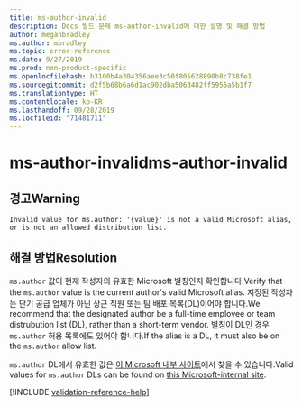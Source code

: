 ```yaml
---
title: ms-author-invalid
description: Docs 빌드 문제 ms-author-invalid에 대한 설명 및 해결 방법
author: meganbradley
ms.author: mbradley
ms.topic: error-reference
ms.date: 9/27/2019
ms.prod: non-product-specific
ms.openlocfilehash: b3100b4a304356aee3c50f805628890b8c738fe1
ms.sourcegitcommit: d2f5b68b6a6d1ac902dba5063482ff5955a5b1f7
ms.translationtype: HT
ms.contentlocale: ko-KR
ms.lasthandoff: 09/28/2019
ms.locfileid: "71481711"
---
```

# <a name="ms-author-invalid"></a><span data-ttu-id="8c393-103">ms-author-invalid</span><span class="sxs-lookup"><span data-stu-id="8c393-103">ms-author-invalid</span></span>

## <a name="warning"></a><span data-ttu-id="8c393-104">경고</span><span class="sxs-lookup"><span data-stu-id="8c393-104">Warning</span></span>

`Invalid value for ms.author: '{value}' is not a valid Microsoft alias, or is not an allowed distribution list.`

## <a name="resolution"></a><span data-ttu-id="8c393-105">해결 방법</span><span class="sxs-lookup"><span data-stu-id="8c393-105">Resolution</span></span>

<span data-ttu-id="8c393-106">`ms.author` 값이 현재 작성자의 유효한 Microsoft 별칭인지 확인합니다.</span><span class="sxs-lookup"><span data-stu-id="8c393-106">Verify that the `ms.author` value is the current author's valid Microsoft alias.</span></span> <span data-ttu-id="8c393-107">지정된 작성자는 단기 공급 업체가 아닌 상근 직원 또는 팀 배포 목록(DL)이어야 합니다.</span><span class="sxs-lookup"><span data-stu-id="8c393-107">We recommend that the designated author be a full-time employee or team distrubution list (DL), rather than a short-term vendor.</span></span> <span data-ttu-id="8c393-108">별칭이 DL인 경우 `ms.author` 허용 목록에도 있어야 합니다.</span><span class="sxs-lookup"><span data-stu-id="8c393-108">If the alias is a DL, it must also be on the `ms.author` allow list.</span></span>

<span data-ttu-id="8c393-109">`ms.author` DL에서 유효한 값은 [이 Microsoft 내부 사이트](https://docsmetadatatool.azurewebsites.net/allowlists)에서 찾을 수 있습니다.</span><span class="sxs-lookup"><span data-stu-id="8c393-109">Valid values for `ms.author` DLs can be found on [this Microsoft-internal site](https://docsmetadatatool.azurewebsites.net/allowlists).</span></span>

<!--make sure to add this file to your includes folder and verify the path-->
[!INCLUDE [validation-reference-help](includes/validation-reference-help.md)]
